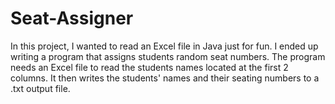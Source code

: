 # Seat-Assigner
In this project, I wanted to read an Excel file in Java just for fun. I ended up writing a program that assigns students random seat numbers. The program needs an Excel file to read the students names located at the first 2 columns. It then writes the students' names and their seating numbers to a .txt output file.
